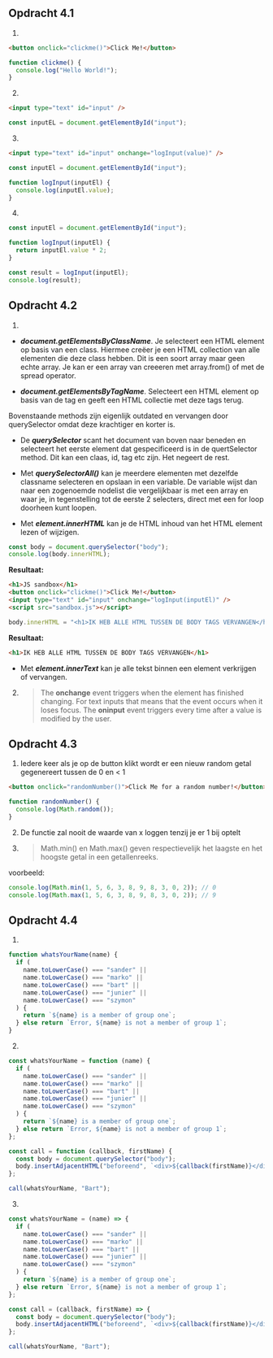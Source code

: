## Opdracht 4.1

1.

```html
<button onclick="clickme()">Click Me!</button>
```

```js
function clickme() {
  console.log("Hello World!");
}
```

2.

```html
<input type="text" id="input" />
```

```js
const inputEL = document.getElementById("input");
```

3.

```html
<input type="text" id="input" onchange="logInput(value)" />
```

```js
const inputEl = document.getElementById("input");

function logInput(inputEl) {
  console.log(inputEl.value);
}
```

4.

```js
const inputEl = document.getElementById("input");

function logInput(inputEl) {
  return inputEl.value * 2;
}

const result = logInput(inputEl);
console.log(result);
```

## Opdracht 4.2

1.

- **_document.getElementsByClassName_**. Je selecteert een HTML element op basis van een class. Hiermee creëer je een HTML collection van alle elementen die deze class hebben. Dit is een soort array maar geen echte array. Je kan er een array van creeeren met array.from() of met de spread operator.

- **_document.getElementsByTagName_**. Selecteert een HTML element op basis van de tag en geeft een HTML collectie met deze tags terug.

Bovenstaande methods zijn eigenlijk outdated en vervangen door querySelector omdat deze krachtiger en korter is.

- De **_querySelector_** scant het document van boven naar beneden en selecteert het eerste element dat gespecificeerd is in de quertSelector method. Dit kan een claas, id, tag etc zijn. Het negeert de rest.

- Met **_querySelectorAll()_** kan je meerdere elementen met dezelfde classname selecteren en opslaan in een variable. De variable wijst dan naar een zogenoemde nodelist die vergelijkbaar is met een array en waar je, in tegenstelling tot de eerste 2 selecters, direct met een for loop doorheen kunt loopen.

- Met **_element.innerHTML_** kan je de HTML inhoud van het HTML element lezen of wijzigen.

```js
const body = document.querySelector("body");
console.log(body.innerHTML);
```

**Resultaat:**

```html
<h1>JS sandbox</h1>
<button onclick="clickme()">Click Me!</button>
<input type="text" id="input" onchange="logInput(inputEl)" />
<script src="sandbox.js"></script>
```

```js
body.innerHTML = "<h1>IK HEB ALLE HTML TUSSEN DE BODY TAGS VERVANGEN</h1>";
```

**Resultaat:**

```html
<h1>IK HEB ALLE HTML TUSSEN DE BODY TAGS VERVANGEN</h1>
```

- Met **_element.innerText_** kan je alle tekst binnen een element verkrijgen of vervangen.

2.  > The **onchange** event triggers when the element has finished changing. For text inputs that means that the event occurs when it loses focus.
    > The **oninput** event triggers every time after a value is modified by the user.

## Opdracht 4.3

1. Iedere keer als je op de button klikt wordt er een nieuw random getal gegenereert tussen de 0 en < 1

```html
<button onclick="randomNumber()">Click Me for a random number!</button>
```

```js
function randomNumber() {
  console.log(Math.random());
}
```

2. De functie zal nooit de waarde van x loggen tenzij je er 1 bij optelt

3. > Math.min() en Math.max() geven respectievelijk het laagste en het hoogste getal in een getallenreeks.

voorbeeld:

```js
console.log(Math.min(1, 5, 6, 3, 8, 9, 8, 3, 0, 2)); // 0
console.log(Math.max(1, 5, 6, 3, 8, 9, 8, 3, 0, 2)); // 9
```

## Opdracht 4.4

1.

```js
function whatsYourName(name) {
  if (
    name.toLowerCase() === "sander" ||
    name.toLowerCase() === "marko" ||
    name.toLowerCase() === "bart" ||
    name.toLowerCase() === "junier" ||
    name.toLowerCase() === "szymon"
  ) {
    return `${name} is a member of group one`;
  } else return `Error, ${name} is not a member of group 1`;
}
```

2.

```js
const whatsYourName = function (name) {
  if (
    name.toLowerCase() === "sander" ||
    name.toLowerCase() === "marko" ||
    name.toLowerCase() === "bart" ||
    name.toLowerCase() === "junier" ||
    name.toLowerCase() === "szymon"
  ) {
    return `${name} is a member of group one`;
  } else return `Error, ${name} is not a member of group 1`;
};

const call = function (callback, firstName) {
  const body = document.querySelector("body");
  body.insertAdjacentHTML("beforeend", `<div>${callback(firstName)}</div>`);
};

call(whatsYourName, "Bart");
```

3.

```js
const whatsYourName = (name) => {
  if (
    name.toLowerCase() === "sander" ||
    name.toLowerCase() === "marko" ||
    name.toLowerCase() === "bart" ||
    name.toLowerCase() === "junier" ||
    name.toLowerCase() === "szymon"
  ) {
    return `${name} is a member of group one`;
  } else return `Error, ${name} is not a member of group 1`;
};

const call = (callback, firstName) => {
  const body = document.querySelector("body");
  body.insertAdjacentHTML("beforeend", `<div>${callback(firstName)}</div>`);
};

call(whatsYourName, "Bart");
```
